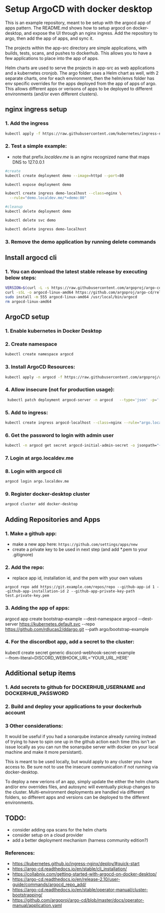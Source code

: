 # Setup ArgoCD with docker desktop

This is an example repository, meant to be setup with the argocd app of apps pattern. The README.md shows how to setup argocd on docker-desktop, and expose the UI through an nginx ingress. Add the repository to argo, then add the app of apps, and sync it.

The projects within the app-src directory are simple applications, with builds, tests, scans, and pushes to dockerhub. This allows you to have a few applications to place into the app of apps.

Helm charts are used to serve the projects in app-src as web applications and a kubernetes cronjob. The argo folder uses a Helm chart as well, with 2 separate charts, one for each environment, then the helm/envs folder has env specific overrides for the apps deployed from the app of apps of argo. This allows different apps or verisons of apps to be deployed to different environments (and/or even different clusters).

## nginx ingress setup

### 1. Add the ingress
```bash
kubectl apply -f https://raw.githubusercontent.com/kubernetes/ingress-nginx/controller-v1.11.2/deploy/static/provider/cloud/deploy.yaml
```

### 2. Test a simple example:
- note that prefix.*localdev.me* is an nginx recognized name that maps DNS to 127.0.0.1
```bash
#create
kubectl create deployment demo --image=httpd --port=80

kubectl expose deployment demo

kubectl create ingress demo-localhost --class=nginx \
  --rule="demo.localdev.me/*=demo:80"

#cleanup
kubectl delete deployment demo

kubectl delete svc demo

kubectl delete ingress demo-localhost
```

### 3. Remove the demo application by running delete commands

## Install argocd cli

### 1. You can download the latest stable release by executing below steps:
```bash
VERSION=$(curl -L -s https://raw.githubusercontent.com/argoproj/argo-cd/stable/VERSION)
curl -sSL -o argocd-linux-amd64 https://github.com/argoproj/argo-cd/releases/download/v$VERSION/argocd-linux-amd64
sudo install -m 555 argocd-linux-amd64 /usr/local/bin/argocd
rm argocd-linux-amd64
```

## ArgoCD setup

### 1. Enable kubernetes in Docker Desktop

### 2. Create namespace 
```bash
kubectl create namespace argocd
```

### 3. Install ArgoCD Resources: 
```bash
kubectl apply -n argocd -f https://raw.githubusercontent.com/argoproj/argo-cd/stable/manifests/install.yaml`
```

### 4. Allow insecure (not for production usage):
```bash
 kubectl patch deployment argocd-server -n argocd   --type='json' -p='[{"op": "add", "path": "/spec/template/spec/containers/0/args/-", "value": "--insecure"}]'
 ```

### 5. Add to ingress:
```bash
kubectl create ingress argocd-localhost --class=nginx --rule="argo.localdev.me/*=argocd-server:80" -n argocd
```

### 6. Get the password to login with admin user
```bash
kubectl -n argocd get secret argocd-initial-admin-secret -o jsonpath="{.data.password}" | base64 -d; echo
```

### 7. Login at argo.localdev.me

### 8. Login with argocd cli
```bash
argocd login argo.localdev.me
```

### 9. Register docker-desktop cluster
```bash
argocd cluster add docker-desktop
```

## Adding Repositories and Apps

### 1. Make a github app: 
- make a new app here: `https://github.com/settings/apps/new`
- create a private key to be used in next step (and add *.pem to your .gitignore)

### 2. Add the repo:
- replace app id, installation id, and the pem with your own values
```
argocd repo add https://git.example.com/repos/repo --github-app-id 1 --github-app-installation-id 2 --github-app-private-key-path test.private-key.pem
```

### 3. Adding the app of apps:
argocd app create bootstrap-example --dest-namespace argocd --dest-server https://kubernetes.default.svc --repo https://github.com/rdlucas2/ddargo.git --path argo/bootstrap-example

### 4. For the discordbot app, add a secret to the cluster:
kubectl create secret generic discord-webhook-secret-example \
  --from-literal=DISCORD_WEBHOOK_URL='YOUR_URL_HERE'

## Additional setup items

### 1. Add secrets to github for DOCKERHUB_USERNAME and DOCKERHUB_PASSWORD

### 2. Build and deploy your applications to your dockerhub account

### 3 Other considerations:
  It would be useful if you had a sonarqube instance already running instead of trying to have to spin one up in the github action each time (this isn't an issue locally as you can run the sonarqube server with docker on your local machine and make it more persistant).

  This is meant to be used locally, but would apply to any cluster you have access to. Be sure not to use the insecure communication if not running via docker-desktop.

  To deploy a new verions of an app, simply update the either the helm charts and/or env overrides files, and autosync will eventually pickup changes to the cluster. Multi-environment deployments are handled via different folders, so different apps and versions can be deployed to the different environments.

## TODO:
- consider adding opa scans for the helm charts
- consider setup on a cloud provider
- add a better deployment mechanism (harness community edition?)

### References:
- https://kubernetes.github.io/ingress-nginx/deploy/#quick-start
- https://argo-cd.readthedocs.io/en/stable/cli_installation/
- https://collabnix.com/getting-started-with-argocd-on-docker-desktop/
- https://argo-cd.readthedocs.io/en/release-2.10/user-guide/commands/argocd_repo_add/
- https://argo-cd.readthedocs.io/en/stable/operator-manual/cluster-bootstrapping/
- https://github.com/argoproj/argo-cd/blob/master/docs/operator-manual/application.yaml